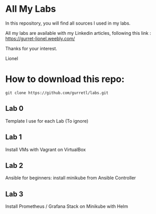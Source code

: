 # All My Labs

In this repository, you will find all sources I used in my labs.

All my labs are available with my Linkedin articles, following this link :
https://gurret-lionel.weebly.com/

Thanks for your interest.

Lionel

# How to download this repo:
`git clone https://github.com/gurretl/labs.git`

## Lab 0
Template I use for each Lab (To ignore)

## Lab 1
Install VMs with Vagrant on VirtualBox

## Lab 2
Ansible for beginners: install minikube from Ansible Controller

## Lab 3
Install Prometheus / Grafana Stack on Minikube with Helm
